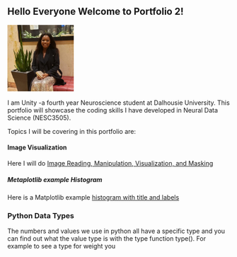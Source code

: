 ## Hello Everyone Welcome to Portfolio 2!


<img src = "125075284_10225012184590716_8293133638532373443_n.jpg" width=150>


I am Unity -a fourth year Neuroscience student at Dalhousie University. This portfolio will showcase the coding skills I have developed in Neural Data Science (NESC3505). 

Topics I will be covering in this portfolio are:
#### Image Visualization
Here I will do [Image Reading, Manipulation, Visualization, and Masking](image_manipulation.md)

##### Metaplotlib example Histogram

Here is a Matplotlib example [histogram with title and labels](histogram.md) 





### Python Data Types

The numbers and values we use in python all have a specific type and you can find out what the value type is with the type function type(). For example to see a type for weight you  


